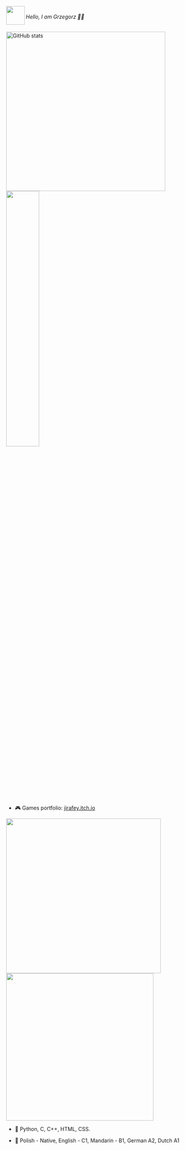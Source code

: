 
<img src="https://media1.giphy.com/media/OfgFXNVi8gnEXvbske/giphy.gif" height="50" align="left"/>

###### Hello, I am Grzegorz 👋🏻 

<img alt="GitHub stats" src="https://github-readme-stats.vercel.app/api?username=Jirafey&bg_color=80,f0cd7b,f1ce7d,f5e58d,f4e892,81613a,f2cf7b&title_color=4B311A&text_color=000&count_private=true&hide_border=true" width="429" align="left">
<img src="https://github-readme-stats.vercel.app/api/top-langs/?username=Jirafey&layout=compact&bg_color=20,f4e892,f1ce7d,f5e58d,f0cd7b,f0cd7b&title_color=4B311A&text_color=000&count_private=true&hide_border=true"count_private=true&theme=deafult" style="width: 42%; max-width: 42%; min-width: 42%;"></a> <br>

                                                                                                                                         
- 🎮 Games portfolio: [jirafey.itch.io](https://jirafey.itch.io/)
<img src="https://user-images.githubusercontent.com/97115044/211226160-781c2698-5f7c-470b-8296-a9f632af0e1f.png" width = "417" align="left" >
                                                                                                                                            
                                                                                                                                            
<img src ="https://user-images.githubusercontent.com/97115044/211226198-47c1239d-004f-43eb-8a5b-2a87ffd28d01.png" width = "397" >

                                                                                                                               
- 💛 Python, C, C++, HTML, CSS.
                                                                                                                               
- 💬 Polish - Native, English - C1, Mandarin - B1, German A2, Dutch A1

  

